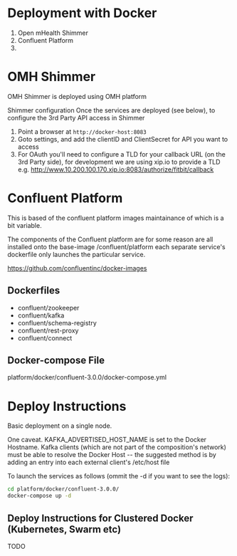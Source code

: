 Deployment with Docker
======================

 1. Open mHealth Shimmer
 2. Confluent Platform
 3. 


OMH Shimmer
===========
OMH Shimmer is deployed using OMH platform 

Shimmer configuration
Once the services are deployed (see below), to configure the 3rd Party API access in Shimmer  
 1. Point a browser at `http://docker-host:8083`
 2. Goto settings, and add the clientID and ClientSecret for API you want to access
 3. For OAuth you'll need to configure a TLD for your callback URL (on the 3rd Party side), for development we are using xip.io to provide a TLD e.g. http://www.10.200.100.170.xip.io:8083/authorize/fitbit/callback


Confluent Platform
==================

This is based of the confluent platform images maintainance of which is a bit variable.

The components of the Confluent platform are for some reason are all installed onto the base-image /confluent/platform each separate service's dockerfile only launches the particular service.

https://github.com/confluentinc/docker-images


Dockerfiles
-----------
 - confluent/zookeeper
 - confluent/kafka 
 - confluent/schema-registry
 - confluent/rest-proxy
 - confluent/connect


Docker-compose File
--------------------
platform/docker/confluent-3.0.0/docker-compose.yml


Deploy Instructions
===================
Basic deployment on a single node.

One caveat. KAFKA_ADVERTISED_HOST_NAME is set to the Docker Hostname. Kafka clients (which are not part of the composition's network) must be able to resolve the Docker Host -- the suggested method is by adding an entry into each external client's /etc/host file

To launch the services as follows (ommit the -d if you want to see the logs):
```sh
cd platform/docker/confluent-3.0.0/
docker-compose up -d
```


Deploy Instructions for Clustered Docker (Kubernetes, Swarm etc)
----------------------------------------------------------------
TODO



